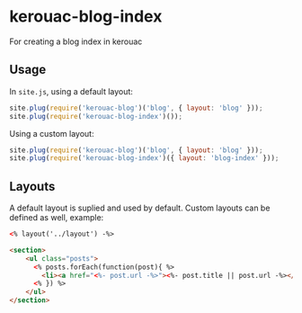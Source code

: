 kerouac-blog-index
==================

For creating a blog index in kerouac

## Usage

In `site.js`, using a default layout:

```javascript
site.plug(require('kerouac-blog')('blog', { layout: 'blog' }));
site.plug(require('kerouac-blog-index')());
```

Using a custom layout:

```javascript
site.plug(require('kerouac-blog')('blog', { layout: 'blog' }));
site.plug(require('kerouac-blog-index')({ layout: 'blog-index' }));
```

## Layouts

A default layout is suplied and used by default. Custom layouts can be defined as well, example:

```html
<% layout('../layout') -%>

<section>
	<ul class="posts">
	  <% posts.forEach(function(post){ %>
	    <li><a href="<%- post.url -%>"><%- post.title || post.url -%></a></li>
	  <% }) %>
	</ul>
</section>
```

